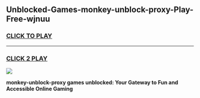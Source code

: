 
## Unblocked-Games-monkey-unblock-proxy-Play-Free-wjnuu
<h3>
<a href="https://premium76.site?title=monkey-unblock-proxy&ref=10A">CLICK TO PLAY</a></h3>
<hr>

<h3>
<a href="https://premium76.site?title=monkey-unblock-proxy&ref=10A">CLICK 2 PLAY</a>
  
</h3>

<a href="https://premium76.site?title=monkey-unblock-proxy&ref=10A"><img src="https://clearcache.store/games.png"></a>


**monkey-unblock-proxy games unblocked: Your Gateway to Fun and Accessible Online Gaming**
